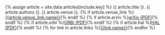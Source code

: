{% assign article = site.data.articles[include.key] %}
{{ article.title }}. 
{{ article.authors }}. 
{{ article.venue }}. 
{% if article.venue_link %}[{{article.venue_link.name}}]({{article.venue_link.url}}){% endif %}
{% if article.arxiv %}[arXiv (PDF)](https://arxiv.org/abs/{{article.arxiv}}){% endif %}
{% if article.orbi %}[ORBi (PDF)](http://hdl.handle.net/{{article.orbi}}){% endif %}
{% if article.hal %}[HAL (PDF)](https://hal.archives-ouvertes.fr/{{article.hal}}){% endif %}
{% for link in article.links %}[{{link.name}}]({{link.url}}){% endfor %}
